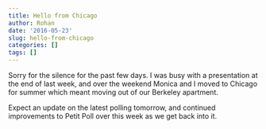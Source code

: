 ```yaml
---
title: Hello from Chicago
author: Rohan
date: '2016-05-23'
slug: hello-from-chicago
categories: []
tags: []
---
```


Sorry for the silence for the past few days. I was busy with a presentation at the end of last week, and over the weekend Monica and I moved to Chicago for summer which meant moving out of our Berkeley apartment.

Expect an update on the latest polling tomorrow, and continued improvements to Petit Poll over this week as we get back into it.